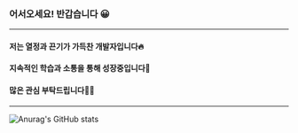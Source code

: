 ### 어서오세요! 반갑습니다 😀

---

#### 저는 열정과 끈기가 가득찬 개발자입니다🔥
#### 지속적인 학습과 소통을 통해 성장중입니다🐣
#### 많은 관심 부탁드립니다🙇‍♀️

---
![Anurag's GitHub stats](https://github-readme-stats.vercel.app/api?username=JJongMinKim&show_icons=true&theme=radical)

